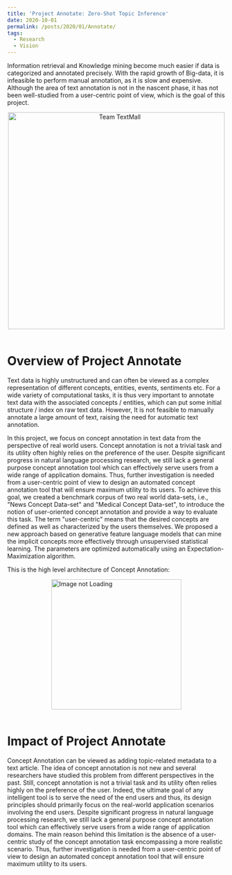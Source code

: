```yaml
---
title: 'Project Annotate: Zero-Shot Topic Inference'
date: 2020-10-01
permalink: /posts/2020/01/Annotate/
tags:
  - Research
  - Vision
---
```


Information retrieval and Knowledge mining become much easier if data is categorized and annotated precisely. With the rapid growth of Big-data, it is infeasible to perform manual annotation, as it is slow and expensive. Although the area of text annotation is not in the nascent phase, it has not been well-studied from a user-centric point of view, which is the goal of this project.


<center>
  <img src="/images/students/Annotate.png" alt="Team TextMall" width="500"/>
</center>
<br>



Overview of Project Annotate
======
Text data is highly unstructured and can often be viewed as a complex representation of different concepts, entities, events, sentiments etc. For a wide variety of computational tasks, it is thus very important to annotate text data with the associated concepts / entities, which can put some initial structure / index on raw text data. However, It is not feasible to manually annotate a large amount of text, raising the need for automatic text annotation. 
  
In this project, we focus on concept annotation in text data from the perspective of real world users. Concept annotation is not a trivial task and its utility often highly relies on the preference of the user. Despite significant progress in natural language processing research, we still lack a general purpose concept annotation tool which can effectively serve users from a wide range of application domains. Thus, further investigation is needed from a user-centric point of view to design an automated concept annotation tool that will ensure maximum utility to its users. To achieve this goal, we created a benchmark corpus of two real world data-sets, i.e., "News Concept Data-set" and  "Medical Concept Data-set", to introduce the notion of user-oriented concept annotation and provide a way to evaluate this task. The term "user-centric" means that the desired concepts are defined as well as characterized by the users themselves. We proposed a new approach based on generative feature language models that can mine the implicit concepts more effectively through unsupervised statistical learning. The parameters are optimized automatically using an Expectation-Maximization algorithm. 


This is the high level architecture of Concept Annotation:
<div style='display: flex; justify-content: center;'><img src='https://karmake2.github.io/files/Publications/2016/ImplicitFeature.png' alt='Image not Loading' style='height:300px;' align='middle'></div><br>



Impact of Project Annotate
======
Concept Annotation can be viewed as adding topic-related metadata to a text article. The idea of concept annotation is not new and several researchers have studied this problem from different perspectives in the past. Still, concept annotation is not a trivial task and its utility often relies highly on the preference of the user. Indeed, the ultimate goal of any intelligent tool is to serve the need of the end users and thus, its design principles should primarily focus on the real-world application scenarios involving the end users. Despite significant progress in natural language processing research, we still lack a general purpose concept annotation tool which can effectively serve users from a wide range of application domains. The main reason behind this limitation is the absence of a user-centric study of the concept annotation task encompassing a more realistic scenario. Thus, further investigation is needed from a user-centric point of view to design an automated concept annotation tool that will ensure maximum utility to its users.



